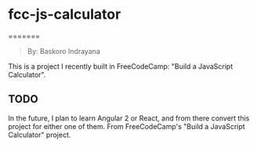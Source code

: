 # fcc-js-calculator
=======

> By: Baskoro Indrayana

This is a project I recently built in FreeCodeCamp: "Build a JavaScript Calculator".

## TODO

In the future, I plan to learn Angular 2 or React, and from there convert this project for either one of them.
From FreeCodeCamp's "Build a JavaScript Calculator" project.